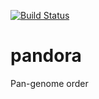 [![Build Status](https://travis-ci.org/rmnorris/pandora.svg?branch=master)](https://travis-ci.org/rmnorris/pandora)

# pandora
Pan-genome order
